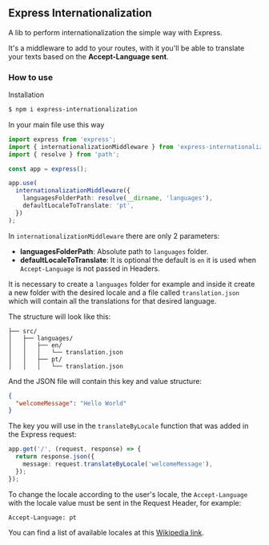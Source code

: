 ## Express Internationalization

A lib to perform internationalization the simple way with Express.

It's a middleware to add to your routes, with it you'll be able to translate your texts based on the **Accept-Language sent**.

### How to use

Installation

```bash
$ npm i express-internationalization
```

In your main file use this way

```typescript
import express from 'express';
import { internationalizationMiddleware } from 'express-internationalization';
import { resolve } from 'path';

const app = express();

app.use(
  internationalizationMiddleware({
    languagesFolderPath: resolve(__dirname, 'languages'),
    defaultLocaleToTranslate: 'pt',
  })
);
```

In `internationalizationMiddleware` there are only 2 parameters:

- **languagesFolderPath**: Absolute path to `languages` folder.
- **defaultLocaleToTranslate**: It is optional the default is `en` it is used when `Accept-Language` is not passed in Headers.

It is necessary to create a `languages` folder for example and inside it create a new folder with the desired locale and a file called `translation.json` which will contain all the translations for that desired language.

The structure will look like this:

```text
├── src/
│   ├── languages/
│   │   ├── en/
│   │   │   └── translation.json
│   │   ├── pt/
│   │   │   └── translation.json
```

And the JSON file will contain this key and value structure:

```json
{
  "welcomeMessage": "Hello World"
}
```

The key you will use in the `translateByLocale` function that was added in the Express request:

```typescript
app.get('/', (request, response) => {
  return response.json({
    message: request.translateByLocale('welcomeMessage'),
  });
});
```

To change the locale according to the user's locale, the `Accept-Language` with the locale value must be sent in the Request Header, for example:

```text
Accept-Language: pt
```

You can find a list of available locales at this [Wikipedia link](https://en.wikipedia.org/wiki/List_of_ISO_639-1_codes).
